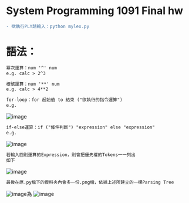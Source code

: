 # System Programming 1091 Final hw

```diff
- 欲執行PLY請輸入：python mylex.py 
```

# 語法：

```diff
冪次運算：num '^' num
e.g. calc > 2^3 
```

```diff
根號運算：num '**' num
e.g. calc > 4**2 
```

```diff
for-loop：for 起始值 to 結束 ("欲執行的指令運算")
e.g.
``` 
![image](https://github.com/huikaiwang/SP_2020/blob/main/img/截圖%202020-12-19%20下午5.39.00.png?raw=true)

```diff
if-else運算：if ("條件判斷") "expression" else "expression" 
e.g.
``` 
![image](https://github.com/huikaiwang/SP_2020/blob/main/img/截圖%202020-12-19%20下午5.40.33.png?raw=true)

```diff
若輸入四則運算的Expression，則會把優先權的Tokens一一列出
如下
``` 
![image](https://github.com/huikaiwang/SP_2020/blob/main/img/截圖%202020-12-20%20下午4.40.37.png)

```diff
最後在原.py檔下的資料夾內會多一份.png檔，依據上述所建立的一棵Parsing Tree
``` 
![image](https://github.com/huikaiwang/SP_2020/blob/main/img/截圖%202020-12-20%20下午4.40.37.png)為
![image](https://github.com/huikaiwang/SP_2020/blob/main/img/截圖%202020-12-20%20下午4.40.37.png)
